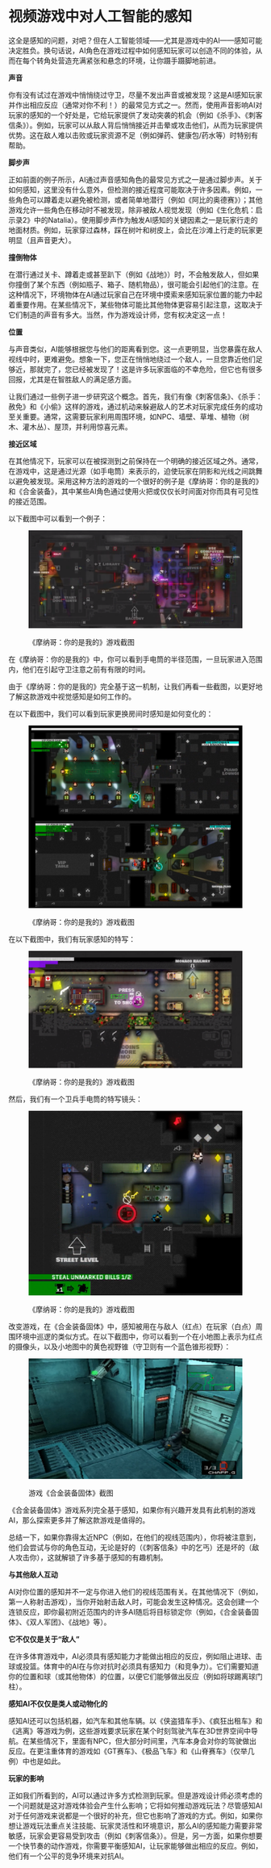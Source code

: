 # 视频游戏中对人工智能的感知

这全是感知的问题，对吧？但在人工智能领域——尤其是游戏中的AI——感知可能决定胜负。换句话说，AI角色在游戏过程中如何感知玩家可以创造不同的体验，从而在每个转角处营造充满紧张和悬念的环境，让你蹑手蹑脚地前进。

**声音**

你有没有试过在游戏中悄悄绕过守卫，尽量不发出声音或被发现？这是AI感知玩家并作出相应反应（通常对你不利！）的最常见方式之一。然而，使用声音影响AI对玩家的感知的一个好处是，它给玩家提供了发动突袭的机会（例如《杀手》、《刺客信条》）。例如，玩家可以从敌人背后悄悄接近并击晕或攻击他们，从而为玩家提供优势。这在敌人难以击败或玩家资源不足（例如弹药、健康包/药水等）时特别有帮助。

**脚步声**

正如前面的例子所示，AI通过声音感知角色的最常见方式之一是通过脚步声。关于如何感知，这里没有什么意外，但检测的接近程度可能取决于许多因素。例如，一些角色可以蹲着走以避免被检测，或者简单地潜行（例如《阿比的奥德赛》）；其他游戏允许一些角色在移动时不被发现，除非被敌人视觉发现（例如《生化危机：启示录2》中的Natalia）。使用脚步声作为触发AI感知的关键因素之一是玩家行走的地面材质。例如，玩家穿过森林，踩在树叶和树皮上，会比在沙滩上行走的玩家更明显（且声音更大）。

**撞倒物体**

在潜行通过关卡、蹲着走或甚至趴下（例如《战地》）时，不会触发敌人，但如果你撞倒了某个东西（例如瓶子、箱子、随机物品），很可能会引起他们的注意。在这种情况下，环境物体在AI通过玩家自己在环境中摸索来感知玩家位置的能力中起着重要作用。在某些情况下，某些物体可能比其他物体更容易引起注意，这取决于它们制造的声音有多大。当然，作为游戏设计师，您有权决定这一点！

**位置**

与声音类似，AI能够根据您与他们的距离看到您。这一点更明显，当您暴露在敌人视线中时，更难避免。想象一下，您正在悄悄地绕过一个敌人，一旦您靠近他们足够近，那就完了，您已经被发现了！这是许多玩家面临的不幸危险，但它也有很多回报，尤其是在智胜敌人的满足感方面。

让我们通过一些例子进一步研究这个概念。首先，我们有像《刺客信条》、《杀手：赦免》和《小偷》这样的游戏，通过机动来躲避敌人的艺术对玩家完成任务的成功至关重要。通常，这需要玩家利用周围环境，如NPC、墙壁、草堆、植物（树木、灌木丛）、屋顶，并利用惊喜元素。

**接近区域**

在其他情况下，玩家可以在被探测到之前保持在一个明确的接近区域之外。通常，在游戏中，这是通过光源（如手电筒）来表示的，迫使玩家在阴影和光线之间跳舞以避免被发现。采用这种方法的游戏的一个很好的例子是《摩纳哥：你的是我的》和《合金装备》，其中某些AI角色通过使用火把或仅仅长时间面对你而具有可见性的接近范围。

以下截图中可以看到一个例子：&#x20;

<figure><img src="../../../.gitbook/assets/image (45).png" alt=""><figcaption><p>《摩纳哥：你的是我的》游戏截图</p></figcaption></figure>

&#x20;在《摩纳哥：你的是我的》中，你可以看到手电筒的半径范围，一旦玩家进入范围内，他们在引起守卫注意之前有有限的时间。&#x20;

由于《摩纳哥：你的是我的》完全基于这一机制，让我们再看一些截图，以更好地了解这款游戏中视觉感知是如何工作的。

在以下截图中，我们可以看到玩家更换房间时感知是如何变化的：

<figure><img src="../../../.gitbook/assets/image (46).png" alt=""><figcaption><p>《摩纳哥：你的是我的》游戏截图</p></figcaption></figure>

在以下截图中，我们有玩家感知的特写：

<figure><img src="../../../.gitbook/assets/image (47).png" alt=""><figcaption><p>《摩纳哥：你的是我的》游戏截图</p></figcaption></figure>

然后，我们有一个卫兵手电筒的特写镜头：

<figure><img src="../../../.gitbook/assets/image (48).png" alt=""><figcaption><p>《摩纳哥：你的是我的》游戏截图</p></figcaption></figure>

改变游戏，在《合金装备固体》中，感知被用在与敌人（红点）在玩家（白点）周围环境中巡逻的类似方式。在以下截图中，你可以看到一个在小地图上表示为红点的摄像头，以及小地图中的黄色视野锥（守卫则有一个蓝色锥形视野）：

<figure><img src="../../../.gitbook/assets/image (49).png" alt=""><figcaption><p>游戏《合金装备固体》截图</p></figcaption></figure>

《合金装备固体》游戏系列完全基于感知，如果你有兴趣开发具有此机制的游戏AI，那么探索更多并了解这款游戏是值得的。&#x20;

总结一下，如果你靠得太近NPC（例如，在他们的视线范围内），你将被注意到，他们会尝试与你的角色互动，无论是好的（《刺客信条》中的乞丐）还是坏的（敌人攻击你），这就解锁了许多基于感知的有趣机制。&#x20;

**与其他敌人互动**

AI对你位置的感知并不一定与你进入他们的视线范围有关。在其他情况下（例如，第一人称射击游戏），当你开始射击敌人时，可能会发生这种情况。这会创建一个连锁反应，即你最初附近范围内的许多AI随后将目标锁定你（例如，《合金装备固体》、《双人军团》、《战地》等）。

**它不仅仅是关于“敌人”**

在许多体育游戏中，AI必须具有感知能力才能做出相应的反应，例如阻止进球、击球或投篮。体育中的AI在与你对抗时必须具有感知力（和竞争力）。它们需要知道你的位置和球（或其他物体）的位置，以便它们能够做出反应（例如将球踢离球门柱）。

**感知AI不仅仅是类人或动物化的**

感知AI还可以包括机器，如汽车和其他车辆。以《侠盗猎车手》、《疯狂出租车》和《逃离》等游戏为例，这些游戏要求玩家在某个时刻驾驶汽车在3D世界空间中导航。在某些情况下，里面有NPC，但大部分时间里，汽车本身会对你的驾驶做出反应。在更注重体育的游戏如《GT赛车》、《极品飞车》和《山脊赛车》（仅举几例）中也是如此。

**玩家的影响**

正如我们所看到的，AI可以通过许多方式检测到玩家。但是游戏设计师必须考虑的一个问题就是这对游戏体验会产生什么影响；它将如何推动游戏玩法？尽管感知AI对于任何游戏来说都是一个很好的补充，但它也影响了游戏的方式。例如，如果你想让游戏玩法重点关注技能、玩家灵活性和环境意识，那么AI的感知能力需要非常敏感，玩家会更容易受到攻击（例如《刺客信条》）。但是，另一方面，如果你想要一个快节奏的动作游戏，你需要平衡感知AI，让玩家能够做出相应的反应。例如，他们有一个公平的竞争环境来对抗AI。
